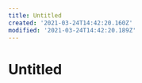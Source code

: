 ```yaml
---
title: Untitled
created: '2021-03-24T14:42:20.160Z'
modified: '2021-03-24T14:42:20.189Z'
---
```


# Untitled
